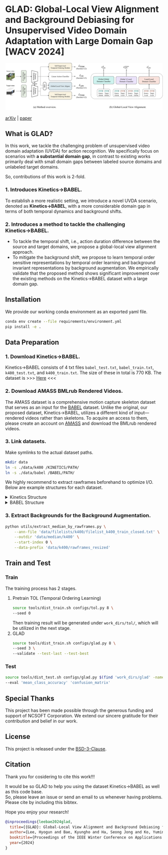 # GLAD: Global-Local View Alignment and Background Debiasing for Unsupervised Video Domain Adaptation with Large Domain Gap [WACV 2024]
![method](resources/method.jpg)

<p>
    <span>
        <a href="https://arxiv.org/abs/2311.12467">arXiv</a> | 
        <a href="https://openaccess.thecvf.com/content/WACV2024/html/Lee_GLAD_Global-Local_View_Alignment_and_Background_Debiasing_for_Unsupervised_Video_WACV_2024_paper">paper</a>
    </span>
</p>


## What is GLAD?
In this work, we tackle the challenging problem of unsupervised video domain adaptation (UVDA) for action recognition.
We specifically focus on scenarios with **a substantial domain gap**, in contrast to existing works primarily deal
with small domain gaps between labeled source domains and unlabeled target domains.

So, contributions of this work is 2-fold.

### 1. Introduces Kinetics→BABEL.
To establish a more realistic setting, we introduce a novel UVDA scenario, denoted as **Kinetics→BABEL**,
with a more considerable domain gap in terms of both temporal dynamics and background shifts.

### 2. Introduces a method to tackle the challenging Kinetics→BABEL.
- To tackle the temporal shift, i.e., action duration difference between the source and target domains,
we propose a global-local view alignment approach.
- To mitigate the background shift, we propose to learn temporal order sensitive representations by temporal order
learning and background invariant representations by background augmentation. We empirically validate that the proposed method
shows significant improvement over the existing methods on the Kinetics→BABEL dataset with a large domain gap.

## Installation
We provide our working conda environment as an exported yaml file.
```bash
conda env create --file requirements/environment.yml
pip install -e .
```

## Data Preparation

### 1. Download Kinetics→BABEL.

Kinetics→BABEL consists of 4 txt files `babel_test.txt`, `babel_train.txt`, `k400_test.txt`, and `k400_train.txt`.
The size of these in total is 770 KB.
The dataset is >>> [Here](https://github.com/KHU-VLL/GLAD/raw/master/kinetics2babel.tar) <<<

### 2. Download AMASS BMLrub Rendered Videos.

The AMASS dataset is a comprehensive motion capture skeleton dataset that serves as an input for the [BABEL](https://babel.is.tue.mpg.de/index.html) dataset.
Unlike the original, our proposed dataset, Kinetics→BABEL, utilizes a different kind of input—rendered videos rather than skeletons.
To acquire an access to them, please create an account on [AMASS](https://amass.is.tue.mpg.de/) and download the BMLrub rendered videos.

### 3. Link datasets.

Make symlinks to the actual dataset paths.
```bash
mkdir data
ln -s ./data/k400 /KINETICS/PATH/
ln -s ./data/babel /BABEL/PATH/
```
We highly recommend to extract rawframes beforehand to optimize I/O.
Below are example structures for each dataset.

<details><summary>Kinetics Structure</summary>

```
./data/k400/rawframes_resized
├── train
│   ├── applauding
│   │   ├── 0nd-Gc3HkmU_000019_000029
│   │   │   ├── img_00000.jpg
│   │   │   ├── img_00001.jpg
│   │   │   ├── img_00002.jpg
│   │   │   └── ...
│   │   ├── 0Tq8uFakTbk_000000_000010
│   │   ├── 0XrsfW9ejfk_000000_000010
│   │   ├── 0YQrMye3BBY_000000_000010
│   │   ├── 1WMulo84kBY_000020_000030
│   │   └── ...
│   ├── balloon_blowing
│   ├── ...
│   ├── unboxing
│   └── waxing_legs
└── val
    ├── applauding
    ├── balloon_blowing
    ├── ...
    ├── unboxing
    └── waxing_legs
```
</details>

<details><summary>BABEL Structure</summary>

```
./data/babel
├── train
│   ├── 000000
│   │   ├── img_00001.jpg
│   │   ├── img_00002.jpg
│   │   └── ...
│   ├── 000002
│   └── ...
└── val
    ├── ...
    ├── 013286
    └── 013288
```
</details>

### 3. Extract Backgrounds for the Background Augmentation.
```bash
python utils/extract_median_by_rawframes.py \
    --ann-file 'data/filelists/k400/filelist_k400_train_closed.txt' \
    --outdir 'data/median/k400' \
    --start-index 0 \
    --data-prefix 'data/k400/rawframes_resized'
```


## Train and Test

### Train
The training process has 2 stages.

1. Pretrain TOL (Temporal Ordering Learning)
    ```bash
    source tools/dist_train.sh configs/tol.py 8 \
    --seed 0
    ```
    Then training result will be generated under `work_dirs/tol/`, which will be utilized in the next stage.
2. GLAD
    ```bash
    source tools/dist_train.sh configs/glad.py 8 \
    --seed 3 \
    --validate --test-last --test-best
    ```

### Test

```bash
source tools/dist_test.sh configs/glad.py $(find 'work_dirs/glad' -name '*best*.pth' | head -1) 8 \
--eval 'mean_class_accuracy' 'confusion_matrix'
```

## Special Thanks
This project has been made possible through the generous funding and support of NCSOFT Corporation. We extend our sincere gratitude for their contribution and belief in our work.


## License
This project is released under the [BSD-3-Clause](LICENSE).


## Citation

Thank you for cosidering to cite this work!!!

It would be so GLAD to help you using the dataset Kinetics→BABEL as well as this code base.<br/>
So, please leave an issue or send an email to us whenever having problems.
Please cite by including this bibtex.

Hope you enjoy your research!

```bibtex
@inproceedings{leebae2024glad,
  title={{GLAD}: Global-Local View Alignment and Background Debiasing for Video Domain Adaptation},
  author={Lee, Hyogun and Bae, Kyungho and Ha, Seong Jong and Ko, Yumin and Park, Gyeong-Moon and Choi, Jinwoo},
  booktitle={Proceedings of the IEEE Winter Conference on Applications of Computer Vision (WACV)},
  year={2024}
}
```
